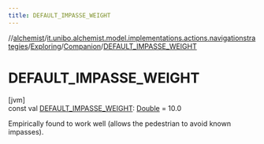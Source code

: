 ```yaml
---
title: DEFAULT_IMPASSE_WEIGHT
---
```

//[alchemist](../../../../index.html)/[it.unibo.alchemist.model.implementations.actions.navigationstrategies](../../index.html)/[Exploring](../index.html)/[Companion](index.html)/[DEFAULT_IMPASSE_WEIGHT](-d-e-f-a-u-l-t_-i-m-p-a-s-s-e_-w-e-i-g-h-t.html)



# DEFAULT_IMPASSE_WEIGHT



[jvm]\
const val [DEFAULT_IMPASSE_WEIGHT](-d-e-f-a-u-l-t_-i-m-p-a-s-s-e_-w-e-i-g-h-t.html): [Double](https://kotlinlang.org/api/latest/jvm/stdlib/kotlin/-double/index.html) = 10.0



Empirically found to work well (allows the pedestrian to avoid known impasses).




